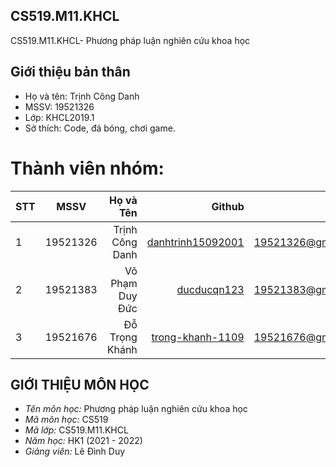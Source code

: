 ## CS519.M11.KHCL
  CS519.M11.KHCL- Phương pháp luận nghiên cứu khoa học
## Giới thiệu bản thân
- Họ và tên: Trịnh Công Danh
- MSSV: 19521326
- Lớp: KHCL2019.1
- Sở thích: Code, đá bóng, chơi game.
# Thành viên nhóm:
| STT    | MSSV          | Họ và Tên              | Github                                                  | Email                   |
| ------ |:-------------:| ----------------------:|--------------------------------------------------------:|-------------------------:
| 1      | 19521326      | Trịnh Công Danh        |[danhtrinh15092001](https://github.com/danhtrinh15092001)|19521326@gm.uit.edu.vn   |
| 2      | 19521383      | Võ Phạm Duy Đức        |[ducducqn123](https://github.com/ducducqn123)            |19521383@gm.uit.edu.vn   |
| 3      | 19521676      | Đỗ Trọng Khánh         |[trong-khanh-1109](https://github.com/trong-khanh-1109)  |19521676@gm.uit.edu.vn   |
## GIỚI THIỆU MÔN HỌC
* *Tên môn học:* Phương pháp luận nghiên cứu khoa học
* *Mã môn học:* CS519
* *Mã lớp:* CS519.M11.KHCL
* *Năm học:* HK1 (2021 - 2022)
* *Giảng viên:* Lê Đình Duy
